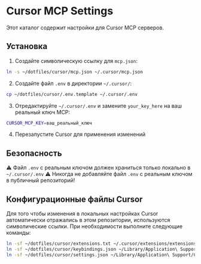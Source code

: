 # Cursor MCP Settings

Этот каталог содержит настройки для Cursor MCP серверов.

## Установка

1. Создайте символическую ссылку для `mcp.json`:
```bash
ln -s ~/dotfiles/cursor/mcp.json ~/.cursor/mcp.json
```

2. Создайте файл `.env` в директории `~/.cursor/`:
```bash
cp ~/dotfiles/cursor/.env.template ~/.cursor/.env
```

3. Отредактируйте `~/.cursor/.env` и замените `your_key_here` на ваш реальный ключ MCP:
```bash
CURSOR_MCP_KEY=ваш_реальный_ключ
```

4. Перезапустите Cursor для применения изменений

## Безопасность

⚠️ Файл `.env` с реальным ключом должен храниться только локально в `~/.cursor/.env`
⚠️ Никогда не добавляйте файл `.env` с реальным ключом в публичный репозиторий! 

## Конфигурационные файлы Cursor

Для того чтобы изменения в локальных настройках Cursor автоматически отражались в этом репозитории, используются символические ссылки. При необходимости выполните следующие команды:

```bash
ln -sf ~/dotfiles/cursor/extensions.txt ~/.cursor/extensions/extensions.json
ln -sf ~/dotfiles/cursor/keybindings.json ~/Library/Application\ Support/Cursor/User/keybindings.json
ln -sf ~/dotfiles/cursor/settings.json ~/Library/Application\ Support/Cursor/User/settings.json
``` 